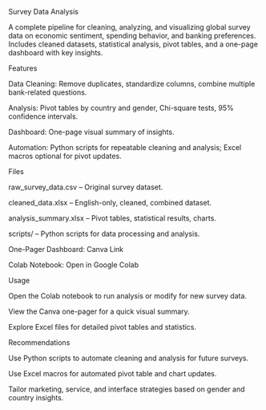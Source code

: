Survey Data Analysis

A complete pipeline for cleaning, analyzing, and visualizing global survey data on economic sentiment, spending behavior, and banking preferences. Includes cleaned datasets, statistical analysis, pivot tables, and a one-page dashboard with key insights.

Features

Data Cleaning: Remove duplicates, standardize columns, combine multiple bank-related questions.

Analysis: Pivot tables by country and gender, Chi-square tests, 95% confidence intervals.

Dashboard: One-page visual summary of insights.

Automation: Python scripts for repeatable cleaning and analysis; Excel macros optional for pivot updates.

Files

raw_survey_data.csv – Original survey dataset.

cleaned_data.xlsx – English-only, cleaned, combined dataset.

analysis_summary.xlsx – Pivot tables, statistical results, charts.

scripts/ – Python scripts for data processing and analysis.

One-Pager Dashboard: Canva Link

Colab Notebook: Open in Google Colab

Usage

Open the Colab notebook to run analysis or modify for new survey data.

View the Canva one-pager for a quick visual summary.

Explore Excel files for detailed pivot tables and statistics.

Recommendations

Use Python scripts to automate cleaning and analysis for future surveys.

Use Excel macros for automated pivot table and chart updates.

Tailor marketing, service, and interface strategies based on gender and country insights.
